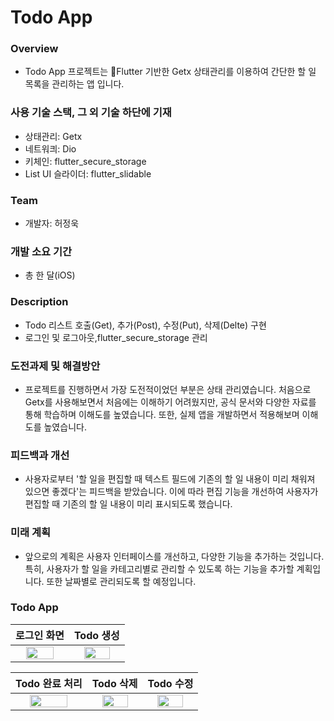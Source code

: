 # Todo App

### Overview
* Todo App 프로젝트는 Flutter 기반한 Getx 상태관리를 이용하여 간단한 할 일 목록을 관리하는 앱 입니다. 

### 사용 기술 스택, 그 외 기술 하단에 기재
* 상태관리: Getx
* 네트워킈: Dio
* 키체인: flutter_secure_storage
* List UI 슬라이더: flutter_slidable
  
### Team
- 개발자: 허정욱
  
### 개발 소요 기간
* 총 한 달(iOS)

### Description
* Todo 리스트 호출(Get), 추가(Post), 수정(Put), 삭제(Delte) 구현
* 로그인 및 로그아웃,flutter_secure_storage 관리

### 도전과제 및 해결방안
* 프로젝트를 진행하면서 가장 도전적이었던 부분은 상태 관리였습니다. 처음으로 Getx를 사용해보면서 처음에는 이해하기 어려웠지만, 공식 문서와 다양한 자료를 통해 학습하며 이해도를 높였습니다. 또한, 실제 앱을 개발하면서 적용해보며 이해도를 높였습니다.

### 피드백과 개선
* 사용자로부터 '할 일을 편집할 때 텍스트 필드에 기존의 할 일 내용이 미리 채워져 있으면 좋겠다'는 피드백을 받았습니다. 이에 따라 편집 기능을 개선하여 사용자가 편집할 때 기존의 할 일 내용이 미리 표시되도록 했습니다.

### 미래 계획
* 앞으로의 계획은 사용자 인터페이스를 개선하고, 다양한 기능을 추가하는 것입니다. 특히, 사용자가 할 일을 카테고리별로 관리할 수 있도록 하는 기능을 추가할 계획입니다. 또한 날짜별로 관리되도록 할 예정입니다.



### Todo App 

|로그인 화면|Todo 생성|
|:-:|:-:|
|<img src = "https://github.com/johnjeongukhur/todo_flutter/assets/47841046/6ef1ad90-797d-4b99-b38b-b44685ca3c58" width = "75%" heigth = "75%"></img><br/>|<img src = "https://github.com/johnjeongukhur/todo_flutter/assets/47841046/96d75f26-7c63-45c1-98bd-17567c41f8b6" width = "75%" heigth = "75%"></img><br/>

|Todo 완료 처리|Todo 삭제|Todo 수정|
|:-:|:-:|:-:|
|<img src = "https://github.com/johnjeongukhur/todo_flutter/assets/47841046/d64176ef-6b60-44db-93f3-833e30cb3a67" width = "75%" heigth = "75%"></img><br/>|<img src = "https://github.com/johnjeongukhur/todo_flutter/assets/47841046/cc5124ba-61ce-4740-af88-d30682380af3" width = "75%" heigth = "75%"></img><br/>|<img src = "https://github.com/johnjeongukhur/todo_flutter/assets/47841046/816a4908-b708-4cc1-9a27-65717ea3ddba" width = "75%" heigth = "75%"></img><br/>||
